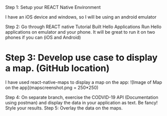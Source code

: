 Step 1:  Setup your REACT Native Environment


I have an iOS device and windows, so I will be using an android emulator


Step 2:  Go through REACT native Tutorial
Built Hello Applications
Run Hello applications on emulator and your phone.
It will be great to run it on two phones if you can (iOS and Android)

# Step 3:  Develop use case to display a map.  (GitHub location)

I have used react-native-maps to display a map on the app:
![Image of Map on the app](mapscreenshot.png = 250*250)



Step 4:  On separate branch, exercise the CODVID-19 API (Documentation using postman) and display the data in your application as text.  Be fancy!  Style your results.
Step 5:  Overlay the data on the maps.
